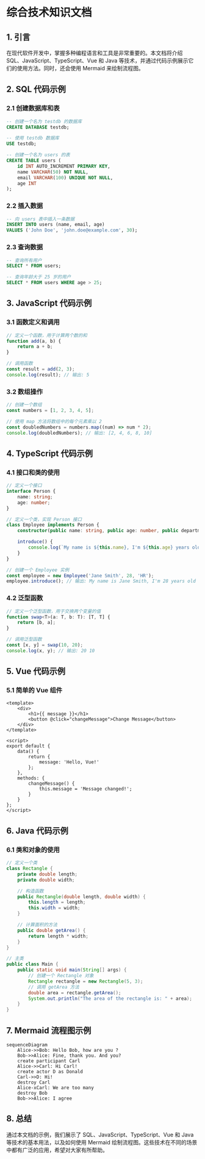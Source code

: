 # 综合技术知识文档

## 1. 引言
在现代软件开发中，掌握多种编程语言和工具是非常重要的。本文档将介绍 SQL、JavaScript、TypeScript、Vue 和 Java 等技术，并通过代码示例展示它们的使用方法。同时，还会使用 Mermaid 来绘制流程图。

## 2. SQL 代码示例

### 2.1 创建数据库和表
```sql
-- 创建一个名为 testdb 的数据库
CREATE DATABASE testdb;

-- 使用 testdb 数据库
USE testdb;

-- 创建一个名为 users 的表
CREATE TABLE users (
    id INT AUTO_INCREMENT PRIMARY KEY,
    name VARCHAR(50) NOT NULL,
    email VARCHAR(100) UNIQUE NOT NULL,
    age INT
);
```

### 2.2 插入数据
```sql
-- 向 users 表中插入一条数据
INSERT INTO users (name, email, age)
VALUES ('John Doe', 'john.doe@example.com', 30);
```

### 2.3 查询数据
```sql
-- 查询所有用户
SELECT * FROM users;

-- 查询年龄大于 25 岁的用户
SELECT * FROM users WHERE age > 25;
```

## 3. JavaScript 代码示例

### 3.1 函数定义和调用
```javascript
// 定义一个函数，用于计算两个数的和
function add(a, b) {
    return a + b;
}

// 调用函数
const result = add(2, 3);
console.log(result); // 输出: 5
```

### 3.2 数组操作
```javascript
// 创建一个数组
const numbers = [1, 2, 3, 4, 5];

// 使用 map 方法将数组中的每个元素乘以 2
const doubledNumbers = numbers.map((num) => num * 2);
console.log(doubledNumbers); // 输出: [2, 4, 6, 8, 10]
```

## 4. TypeScript 代码示例

### 4.1 接口和类的使用
```typescript
// 定义一个接口
interface Person {
    name: string;
    age: number;
}

// 定义一个类，实现 Person 接口
class Employee implements Person {
    constructor(public name: string, public age: number, public department: string) {}

    introduce() {
        console.log(`My name is ${this.name}, I'm ${this.age} years old and work in ${this.department}.`);
    }
}

// 创建一个 Employee 实例
const employee = new Employee('Jane Smith', 28, 'HR');
employee.introduce(); // 输出: My name is Jane Smith, I'm 28 years old and work in HR.
```

### 4.2 泛型函数
```typescript
// 定义一个泛型函数，用于交换两个变量的值
function swap<T>(a: T, b: T): [T, T] {
    return [b, a];
}

// 调用泛型函数
const [x, y] = swap(10, 20);
console.log(x, y); // 输出: 20 10
```

## 5. Vue 代码示例

### 5.1 简单的 Vue 组件
```vue
<template>
    <div>
        <h1>{{ message }}</h1>
        <button @click="changeMessage">Change Message</button>
    </div>
</template>

<script>
export default {
    data() {
        return {
            message: 'Hello, Vue!'
        };
    },
    methods: {
        changeMessage() {
            this.message = 'Message changed!';
        }
    }
};
</script>
```

## 6. Java 代码示例

### 6.1 类和对象的使用
```java
// 定义一个类
class Rectangle {
    private double length;
    private double width;

    // 构造函数
    public Rectangle(double length, double width) {
        this.length = length;
        this.width = width;
    }

    // 计算面积的方法
    public double getArea() {
        return length * width;
    }
}

// 主类
public class Main {
    public static void main(String[] args) {
        // 创建一个 Rectangle 对象
        Rectangle rectangle = new Rectangle(5, 3);
        // 调用 getArea 方法
        double area = rectangle.getArea();
        System.out.println("The area of the rectangle is: " + area);
    }
}
```

## 7. Mermaid 流程图示例

```mermaid
sequenceDiagram
    Alice->>Bob: Hello Bob, how are you ?
    Bob->>Alice: Fine, thank you. And you?
    create participant Carl
    Alice->>Carl: Hi Carl!
    create actor D as Donald
    Carl->>D: Hi!
    destroy Carl
    Alice-xCarl: We are too many
    destroy Bob
    Bob->>Alice: I agree

```

## 8. 总结
通过本文档的示例，我们展示了 SQL、JavaScript、TypeScript、Vue 和 Java 等技术的基本用法，以及如何使用 Mermaid 绘制流程图。这些技术在不同的场景中都有广泛的应用，希望对大家有所帮助。